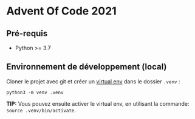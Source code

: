 # Advent Of Code 2021

## Pré-requis

- Python >= 3.7

## Environnement de développement (local)

Cloner le projet avec git et créer un [virtual env](https://docs.python.org/3/tutorial/venv.html) dans le dossier `.venv` :

    python3 -m venv .venv

**TIP:** Vous pouvez ensuite activer le virtual env, en utilisant la commande: `source .venv/bin/activate`.